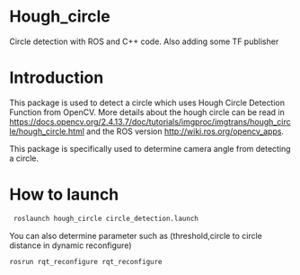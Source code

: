 # Hough_circle
Circle detection with ROS and C++ code. Also adding some TF publisher

# Introduction
This package is used to detect a circle which uses Hough Circle Detection Function from OpenCV. More details about the hough circle 
can be read in https://docs.opencv.org/2.4.13.7/doc/tutorials/imgproc/imgtrans/hough_circle/hough_circle.html and the ROS version
http://wiki.ros.org/opencv_apps.

This package is specifically used to determine camera angle from detecting a circle.

# How to launch
```bash
 roslaunch hough_circle circle_detection.launch
```
You can also determine parameter such as (threshold,circle to circle distance in dynamic reconfigure)
```bash
rosrun rqt_reconfigure rqt_reconfigure
```


